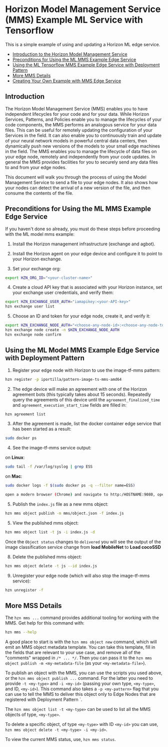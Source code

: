 # Horizon Model Management Service (MMS) Example ML Service with Tensorflow

This is a simple example of using and updating a Horizon ML edge service.

- [Introduction to the Horizon Model Management Service](#introduction)
- [Preconditions for Using the ML MMS Example Edge Service](#preconditions)
- [Using the ML Tensorflow MMS Example Edge Service with Deployment Pattern](#using-image-mms-pattern)
- [More MMS Details](#mms-deets)
- [Creating Your Own Example with MMS Edge Service](CreateService.md)

## <a id=introduction></a> Introduction

The Horizon Model Management Service (MMS) enables you to have independent lifecycles for your code and for your data. While Horizon Services, Patterns, and Policies enable you to manage the lifecycles of your code components, the MMS performs an analogous service for your data files.  This can be useful for remotely updating the configuration of your Services in the field. It can also enable you to continuously train and update of your neural network models in powerful central data centers, then dynamically push new versions of the models to your small edge machines in the field. The MMS enables you to manage the lifecycle of data files on your edge node, remotely and independently from your code updates. In general the MMS provides facilities for you to securely send any data files to and from your edge nodes.

This document will walk you through the process of using the Model Management Service to send a file to your edge nodes. It also shows how your nodes can detect the arrival of a new version of the file, and then consume the contents of the file.

## <a id=preconditions></a> Preconditions for Using the ML MMS Example Edge Service

If you haven't done so already, you must do these steps before proceeding with the ML model mms example:

1. Install the Horizon management infrastructure (exchange and agbot).

2. Install the Horizon agent on your edge device and configure it to point to your Horizon exchange.

3. Set your exchange org:

```bash
export HZN_ORG_ID="<your-cluster-name>"
```

4. Create a cloud API key that is associated with your Horizon instance, set your exchange user credentials, and verify them:

```bash
export HZN_EXCHANGE_USER_AUTH="iamapikey:<your-API-key>"
hzn exchange user list
```

5. Choose an ID and token for your edge node, create it, and verify it:

```bash
export HZN_EXCHANGE_NODE_AUTH="<choose-any-node-id>:<choose-any-node-token>"
hzn exchange node create -n $HZN_EXCHANGE_NODE_AUTH
hzn exchange node confirm
```

## <a id=using-image-mms-pattern></a> Using the ML Model MMS Example Edge Service with Deployment Pattern

1. Register your edge node with Horizon to use the image-tf-mms pattern:

```bash
hzn register -p iportilla/pattern-image-ts-mms-amd64
```

2. The edge device will make an agreement with one of the Horizon agreement bots (this typically takes about 15 seconds). Repeatedly query the agreements of this device until the `agreement_finalized_time` and `agreement_execution_start_time` fields are filled in:

```bash
hzn agreement list
```

3. After the agreement is made, list the docker container edge service that has been started as a result:

``` bash
sudo docker ps
```

4. See the image-tf-mms service output:

  on **Linux**:

  ```bash
  sudo tail -f /var/log/syslog | grep ESS
  ```

  on **Mac**:

  ```bash
  sudo docker logs -f $(sudo docker ps -q --filter name=ESS)
  
  open a modern browser (Chrome) and navigate to http:/HOSTNAME:9080, open Developer tools and watch the Web Console (HOSTNAME or IP or your node)
  ```

5. Publish the `index.js` file as a new mms object:
```bash
hzn mms object publish -m mms/object.json -f index.js
```

5. View the published mms object:
```bash
hzn mms object list -t js -i index.js -d
```

Once the `Object status` changes to `delivered` you will see the output of the image classification service change 
from **load MobileNet** 
to **Load cocoSSD**

8. Delete the published mms object:
```bash
hzn mms object delete -t js --id index.js
```

9. Unregister your edge node (which will also stop the image-tf-mms service):

```bash
hzn unregister -f
```

## <a id=mms-deets></a> More MSS Details

The `hzn mms ...` command provides additional tooling for working with the MMS. Get  help for this command with:

```bash
hzn mms --help
```

A good place to start is with the `hzn mms object new` command, which will emit an MMS object metadata template. You can take this template, fill in the fields that are relevant to your use case, and remove all of the "comments" wrapped in `/* ... */`. Then you can pass it to the `hzn mms object publish -m <my-metadata-file` (as your `<my-metadata-file>`).

To publish an object with the MMS, you can use the scripts you used above, or the `hzn mms object publish ...` command. For the latter you need to provide `-t <my-type>` and `-i <my-id>` (passing your own type, `<my-type>`, and ID, `<my-id>`). This command also takes a `-p <my-pattern>` flag that you can use to tell the MMS to deliver this object only to Edge Nodes that are registered with Deployment Pattern `<my-pattern>.

The `hzn mms object list -t <my-type>` can be used to list all the MMS objects of type, `<my-type>`.

To delete a specific object, of type `<my-type>` with ID `<my-id>` you can use, `hzn mms object delete -t <my-type> -i <my-id>`.

To view the current MMS status, use, `hzn mms status`.


